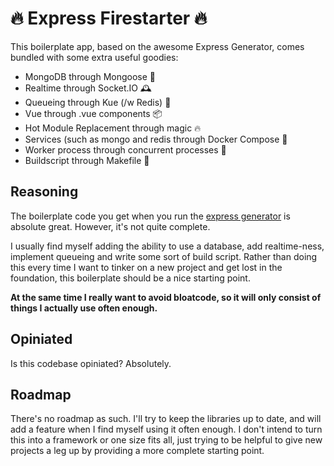 # 🔥 Express Firestarter 🔥

This boilerplate app, based on the awesome Express Generator, comes bundled with some extra useful goodies:

- MongoDB                              through Mongoose 🐤
- Realtime                             through Socket.IO 🕰
- Queueing                             through Kue (/w Redis) 🚀
- Vue                                  through .vue components 📦
- Hot Module Replacement               through magic 🔥
- Services (such as mongo and redis    through Docker Compose 🐳
- Worker process                       through concurrent processes 🔨
- Buildscript                          through Makefile 🦄

## Reasoning

The boilerplate code you get when you run the [express generator](https://expressjs.com/en/starter/generator.html) is absolute great. However, it's not quite complete.

I usually find myself adding the ability to use a database, add realtime-ness, implement queueing and write some sort of build script. Rather than doing this every time I want to tinker on a new project and get lost in the foundation, this boilerplate should be a nice starting point.

**At the same time I really want to avoid bloatcode, so it will only consist of things I actually use often enough.**

## Opiniated

Is this codebase opiniated? Absolutely.

## Roadmap

There's no roadmap as such. I'll try to keep the libraries up to date, and will add a feature when I find myself using it often enough. I don't intend to turn this into a framework or one size fits all, just trying to be helpful to give new projects a leg up by providing a more complete starting point.